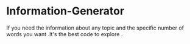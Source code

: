 # Information-Generator
If you need the information about any topic and the specific number of words you want .It's the best code to explore .
